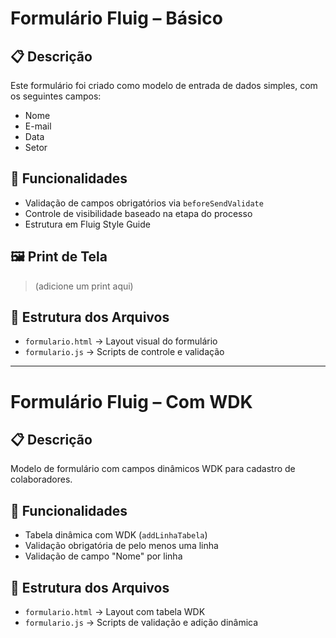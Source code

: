 # Formulário Fluig – Básico

## 📋 Descrição
Este formulário foi criado como modelo de entrada de dados simples, com os seguintes campos:
- Nome
- E-mail
- Data
- Setor

## 🧪 Funcionalidades
- Validação de campos obrigatórios via `beforeSendValidate`
- Controle de visibilidade baseado na etapa do processo
- Estrutura em Fluig Style Guide

## 🖼 Print de Tela
> (adicione um print aqui)

## 📁 Estrutura dos Arquivos
- `formulario.html` → Layout visual do formulário
- `formulario.js` → Scripts de controle e validação

---

# Formulário Fluig – Com WDK

## 📋 Descrição
Modelo de formulário com campos dinâmicos WDK para cadastro de colaboradores.

## 🧪 Funcionalidades
- Tabela dinâmica com WDK (`addLinhaTabela`)
- Validação obrigatória de pelo menos uma linha
- Validação de campo "Nome" por linha

## 📁 Estrutura dos Arquivos
- `formulario.html` → Layout com tabela WDK
- `formulario.js` → Scripts de validação e adição dinâmica
